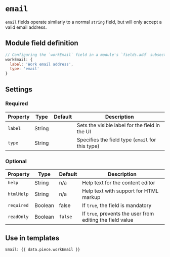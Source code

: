 # `email`

`email` fields operate similarly to a normal `string` field, but will only accept a valid email address.

## Module field definition

```javascript
// Configuring the `workEmail` field in a module's `fields.add` subsection:
workEmail: {
  label: 'Work email address',
  type: 'email'
}
```

## Settings

### Required

|  Property | Type   | Default | Description |
|-----------|-----------|-----------|------------|
|`label` | String | | Sets the visible label for the field in the UI |
|`type` | String | | Specifies the field type (`email` for this type) |

### Optional

|  Property | Type   | Default | Description |
|-----------|-----------|-----------|------------|
|`help` | String | n/a | Help text for the content editor |
|`htmlHelp` | String | n/a | Help text with support for HTML markup |
|`required` | Boolean | false | If `true`, the field is mandatory |
|`readOnly` | Boolean | `false` | If `true`, prevents the user from editing the field value |

<!-- TODO: The following settings are likely to return, but are not yet implemented. -->
<!-- |contextual | Boolean | false | If `true`, it will prevent the field from appearing in the editor modal | -->

## Use in templates

``` njk
Email: {{ data.piece.workEmail }}
```